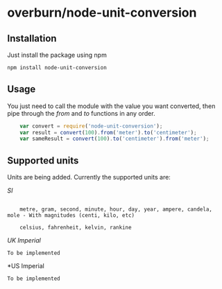 # overburn/node-unit-conversion


## Installation

Just install the package using npm
```bash
npm install node-unit-conversion
```


## Usage

You just need to call the module with the value you want converted, then pipe through the *from* and *to* functions in any order.

```javascript
	var convert = require('node-unit-conversion');
	var result = convert(100).from('meter').to('centimeter');
	var sameResult = convert(100).to('centimeter').from('meter');
```

## Supported units

Units are being added. Currently the supported units are:

*SI*
```

	metre, gram, second, minute, hour, day, year, ampere, candela, mole - With magnitudes (centi, kilo, etc)

	celsius, fahrenheit, kelvin, rankine
```

*UK Imperial*

```
To be implemented
```

*US Imperial

```
To be implemented
```
